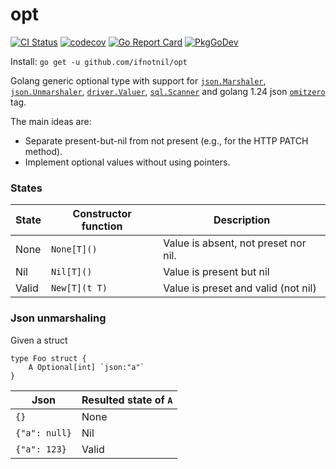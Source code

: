 # opt
[![CI Status](https://github.com/ifnotnil/opt/actions/workflows/ci.yml/badge.svg?branch=main)](https://github.com/ifnotnil/opt/actions/workflows/ci.yml)
[![codecov](https://codecov.io/gh/ifnotnil/opt/graph/badge.svg?token=eMp3iLkJ37)](https://codecov.io/gh/ifnotnil/opt)
[![Go Report Card](https://goreportcard.com/badge/github.com/ifnotnil/opt)](https://goreportcard.com/report/github.com/ifnotnil/opt)
[![PkgGoDev](https://pkg.go.dev/badge/github.com/ifnotnil/opt)](https://pkg.go.dev/github.com/ifnotnil/opt)

Install: `go get -u github.com/ifnotnil/opt`

Golang generic optional type with support for [`json.Marshaler`](https://pkg.go.dev/encoding/json#Marshaler), [`json.Unmarshaler`](https://pkg.go.dev/encoding/json#Unmarshaler), [`driver.Valuer`](https://pkg.go.dev/database/sql/driver#Valuer), [`sql.Scanner`](https://pkg.go.dev/database/sql#Scanner) and golang 1.24 json [`omitzero`](https://tip.golang.org/doc/go1.24#:~:text=with%20the%20new-,omitzero,-option%20in%20the) tag.


The main ideas are:
  * Separate present-but-nil from not present (e.g., for the HTTP PATCH method).
  * Implement optional values without using pointers.

### States
| State  | Constructor function | Description                          |
|--------|----------------------|--------------------------------------|
| None   | `None[T]()`          | Value is absent, not preset nor nil. |
| Nil    | `Nil[T]()`           | Value is present but nil             |
| Valid  | `New[T](t T)`        | Value is preset and valid (not nil)  |


### Json unmarshaling

Given a struct 

```golang
type Foo struct {
	A Optional[int] `json:"a"`
}
```
| Json          | Resulted state of `A` |
|---------------|-----------------------|
| `{}`          | None                  |
| `{"a": null}` | Nil                   |
| `{"a": 123}`  | Valid                 |
